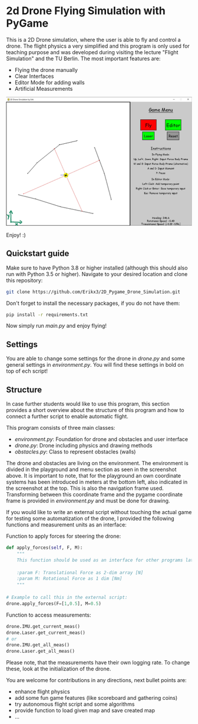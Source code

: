 # 2d Drone Flying Simulation with PyGame

This is a 2D Drone simulation, where the user is able to fly and control a drone. The flight physics a very simplified and this program is only used for teaching purpose and was developed during visiting the lecture "Flight Simulation" and the TU Berlin. The most important features are:
- Flying the drone manually
- Clear Interfaces
- Editor Mode for adding walls
- Artificial Measurements

![Interface](README_img/screenshot1.png "Game Interface")

Enjoy! :)

## Quickstart guide

Make sure to have Python 3.8 or higher installed (although this should also run with Python 3.5 or higher). 
Navigate to your desired location and clone this repository:

```bash
git clone https://github.com/Erikx3/2D_Pygame_Drone_Simulation.git
```

Don't forget to install the necessary packages, if you do not have them:
```bash
pip install -r requirements.txt
```

Now simply run _main.py_ and enjoy flying!

## Settings

You are able to change some settings for the drone in _drone.py_ and some general settings in _environment.py_. You will find these settings in bold on top of ech script!

## Structure

In case further students would like to use this program, this section provides a short overview about the structure of this program and how to connect a further script to enable automatic flight.

This program consists of three main classes:

- _environment.py_: Foundation for drone and obstacles and user interface
- _drone.py_: Drone including physics and drawing methods
- _obstacles.py_: Class to represent obstacles (walls)

The drone and obstacles are living on the environment. The environment is divided in the playground and menu section as seen in the screenshot above. It is important to note, that for the playground an own coordinate systems has been introduced in meters at the bottom left, also indicated in the screenshot at the top.
This is also the navigation frame used. Transforming between this coordinate frame and the pygame coordinate frame is provided in _environment.py_ and must be done for drawing.

If you would like to write an external script without touching the actual game for testing some automatization of the drone, I provided the following functions and measurement units as an interface:

Function to apply forces for steering the drone:
```python
def apply_forces(self, F, M):
    """
    This function should be used as an interface for other programs later to apply forces on drone

    :param F: Translational Force as 2-dim array [N]
    :param M: Rotational Force as 1 dim [Nm]
    """
        
# Example to call this in the external script:
drone.apply_forces(F=[1,0.5], M=0.5)
```

Function to access measurements:
```python
drone.IMU.get_current_meas()
drone.Laser.get_current_meas()
# or
drone.IMU.get_all_meas()
drone.Laser.get_all_meas()
```

Please note, that the measurements have their own logging rate. To change these, look at the initialization of the drone.

You are welcome for contributions in any directions, next bullet points are:
- enhance flight physics
- add some fun game features (like scoreboard and gathering coins)
- try autonomous flight script and some algorithms
- provide function to load given map and save created map
- ...
